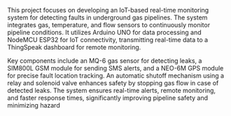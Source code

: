 This project focuses on developing an IoT-based real-time monitoring system for detecting faults in underground gas pipelines. The system integrates gas, temperature, and flow sensors to continuously monitor pipeline conditions. It utilizes Arduino UNO for data processing and NodeMCU ESP32 for IoT connectivity, transmitting real-time data to a ThingSpeak dashboard for remote monitoring.

Key components include an MQ-6 gas sensor for detecting leaks, a SIM800L GSM module for sending SMS alerts, and a NEO-6M GPS module for precise fault location tracking. An automatic shutoff mechanism using a relay and solenoid valve enhances safety by stopping gas flow in case of detected leaks. The system ensures real-time alerts, remote monitoring, and faster response times, significantly improving pipeline safety and minimizing hazard
